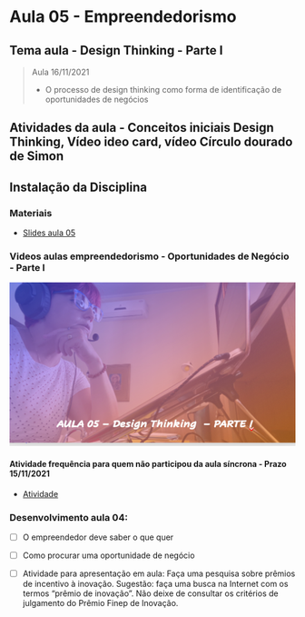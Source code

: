 # Aula 05 - Empreendedorismo
## Tema aula - Design Thinking - Parte I

> Aula 16/11/2021
> 
> * O processo de design thinking como forma de identificação de oportunidades de negócios 

## Atividades da aula - Conceitos iniciais Design Thinking, Vídeo ideo card, vídeo Círculo dourado de Simon

## Instalação da Disciplina

### Materiais
- [Slides aula 05](Aula_5_design_thinking_Parte1.pdf)

### Videos aulas empreendedorismo -  Oportunidades de Negócio - Parte I
[![Aula - Design Thinking Parte I](capa_aula5.png)]()


####  Atividade frequência para quem não participou da aula síncrona - Prazo 15/11/2021

- [Atividade](https://forms.gle/juJhm6dCNnAzb2538)

### Desenvolvimento aula 04: 

- [ ]  O empreendedor deve saber o que quer
- [ ]  Como procurar uma oportunidade de negócio
- [ ]  Atividade para apresentação em aula: Faça uma pesquisa sobre prêmios de incentivo à inovação. Sugestão: faça uma busca na Internet com os termos “prêmio de inovação”. Não deixe de consultar os critérios de julgamento do Prêmio Finep de Inovação.

